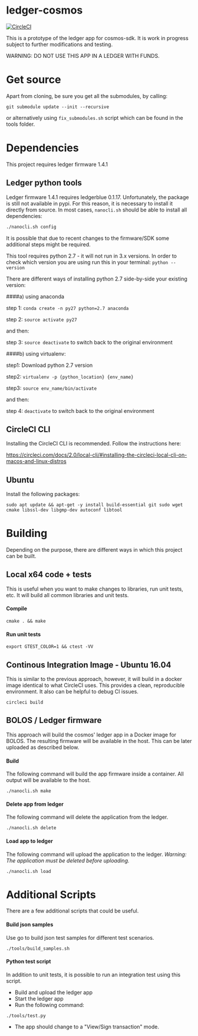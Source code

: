 # ledger-cosmos
[![CircleCI](https://circleci.com/gh/cosmos/ledger-cosmos/tree/master.svg?style=svg)](https://circleci.com/gh/cosmos/ledger-cosmos/tree/master)

This is a prototype of the ledger app for cosmos-sdk. It is work in progress subject to further modifications and testing.

WARNING: DO NOT USE THIS APP IN A LEDGER WITH FUNDS. 

# Get source
Apart from cloning, be sure you get all the submodules, by calling:
```
git submodule update --init --recursive
```
or alternatively using ```fix_submodules.sh``` script which can be found in the tools folder.

# Dependencies
This project requires ledger firmware 1.4.1

## Ledger python tools

Ledger firmware 1.4.1 requires ledgerblue 0.1.17. Unfortunately, the package is still not available in pypi. For this reason, it is necessary to install it directly from source. In most cases, `nanocli.sh` should be able to install all dependencies: 

```bash
./nanocli.sh config
```
It is possible that due to recent changes to the firmware/SDK some additional steps might be required.

This tool requires python 2.7 - it will not run in 3.x versions. 
In order to check which version you are using run this in your terminal:
```python --version```

There are different ways of installing python 2.7 side-by-side your existing version:

####a) using anaconda

step 1: ```conda create -n py27 python=2.7 anaconda```

step 2: ```source activate py27```

and then:

step 3: ```source deactivate```
to switch back to the original environment

####b) using virtualenv:

step1: Download python 2.7 version

step2: ```virtualenv -p {python_location} {env_name}```

step3: ```source env_name/bin/activate```

and then:

step 4: ```deactivate```
to switch back to the original environment

## CircleCI CLI

Installing the CircleCI CLI is recommended. Follow the instructions here:

https://circleci.com/docs/2.0/local-cli/#installing-the-circleci-local-cli-on-macos-and-linux-distros

## Ubuntu
Install the following packages:
```
sudo apt update && apt-get -y install build-essential git sudo wget cmake libssl-dev libgmp-dev autoconf libtool
```

# Building

Depending on the purpose, there are different ways in which this project can be built.
## Local x64 code + tests
This is useful when you want to make changes to libraries, run unit tests, etc. It will build all common libraries and unit tests.

#### Compile
```
cmake . && make
```
#### Run unit tests
```
export GTEST_COLOR=1 && ctest -VV
```
## Continous Integration Image - Ubuntu 16.04
This is similar to the previous approach, however, it will build in a docker image identical to what CircleCI uses. This provides a clean, reproducible environment. It also can be helpful to debug CI issues.
```
circleci build
```

## BOLOS / Ledger firmware
This approach will build the cosmos' ledger app in a Docker image for BOLOS. The resulting firmware will be available in the host. This can be later uploaded as described below.
#### Build
The following command will build the app firmware inside a container. All output will be available to the host.
```
./nanocli.sh make
```
#### Delete app from ledger
The following command will delete the application from the ledger. 
```
./nanocli.sh delete
```
#### Load app to ledger
The following command will upload the application to the ledger. _Warning: The application must be deleted before uploading._
```
./nanocli.sh load
```

# Additional Scripts

There are a few additional scripts that could be useful.
#### Build json samples
Use go to build json test samples for different test scenarios. 
```
./tools/build_samples.sh
```
#### Python test script
In addition to unit tests, it is possible to run an integration test using this script.

- Build and upload the ledger app
- Start the ledger app
- Run the following command:
```
./tools/test.py
```
- The app should change to a "View/Sign transaction" mode.
